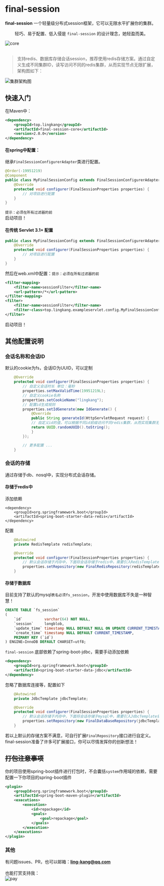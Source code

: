 # final-session

**final-session** 一个轻量级分布式session框架，它可以无限水平扩展你的集群。

&nbsp;&nbsp;&nbsp;&nbsp;&nbsp;&nbsp;&nbsp;
轻巧、易于配置、低入侵是 `final-session` 的设计理念，她轻盈而美。


![core](https://gitee.com/lingkang_top/final-session/raw/master/document/core.png)
<br>
<br>
> 支持redis、数据库存储会话session，推荐使用redis存储方案。通过自定义生成不同集群ID，读写访问不同的redis集群，从而实现节点无限扩展，架构图如下：

![集群架构图](https://gitee.com/lingkang_top/final-session/raw/master/document/%E9%9B%86%E7%BE%A4%E6%9E%B6%E6%9E%84.png)

## 快速入门
在Maven中：
```xml
<dependency>
    <groupId>top.lingkang</groupId>
    <artifactId>final-session-core</artifactId>
    <version>2.0.0</version>
</dependency>
```

#### 在spring中配置：
继承`FinalSessionConfigurerAdapter`类进行配置。<br>
```java
@Order(-19951219)
@Component
public class MyFinalSessionConfig extends FinalSessionConfigurerAdapter {
    @Override
    protected void configurer(FinalSessionProperties properties) {
        // 对项目进行配置
    }
}
```
`提示：必须在所有过滤器的前`<br>
启动项目！

#### 在传统 Servlet 3.1+ 配置
```java
public class MyFinalSessionConfig extends FinalSessionConfigurerAdapter {
    @Override
    protected void configurer(FinalSessionProperties properties) {
        // 对项目进行配置
    }
}
```
然后在web.xml中配置：`提示：必须在所有过滤器的前`<br>
```xml
<filter-mapping>
    <filter-name>sessionFilter</filter-name>
    <url-pattern>/*</url-pattern>
</filter-mapping>
<filter>
    <filter-name>sessionFilter</filter-name>
    <filter-class>top.lingkang.exampleservlet.config.MyFinalSessionConfig</filter-class>
</filter>
```
启动项目！

## 其他配置说明
### 会话名称和会话ID
默认的cookie为fs，会话ID为UUID，可以定制
```java
    @Override
    protected void configurer(FinalSessionProperties properties) {
        // 自定义会话时长 单位：毫秒
        properties.setMaxValidTime(19951219L);
        // 自定义cookie名称
        properties.setCookieName("lingkang");
        // 配置id生成规则
        properties.setIdGenerate(new IdGenerate() {
            @Override
            public String generateId(HttpServletRequest request) {
            // 自定义id的值，可以根据不同id前缀访问不同redis集群，从而实现集群无限扩展
            return UUID.randomUUID().toString();
            }
        });

        // 更多配置 ...
    }
```

### 会话的存储
通过存储于db、nosql中，实现分布式会话存储。
#### 存储于redis中
添加依赖
```xmnl
<dependency>
    <groupId>org.springframework.boot</groupId>
    <artifactId>spring-boot-starter-data-redis</artifactId>
</dependency>
```
配置
```java
    @Autowired
    private RedisTemplate redisTemplate;

    @Override
    protected void configurer(FinalSessionProperties properties) {
        // 默认会话存储于内存中，下面将会话存储于redis中，需要引入RedisTemplate依赖
        properties.setRepository(new FinalRedisRepository(redisTemplate));
    }
```


#### 存储于数据库
目前支持了默认的mysql`表名必须fs_session`，开发中使用数据库不失是一种智慧！
```sql
CREATE TABLE `fs_session`
(
    `id`          varchar(64) NOT NULL,
    `session`     longblob,
    `update_time` timestamp NULL DEFAULT NULL ON UPDATE CURRENT_TIMESTAMP,
    `create_time` timestamp NULL DEFAULT CURRENT_TIMESTAMP,
    PRIMARY KEY (`id`)
) ENGINE=InnoDB DEFAULT CHARSET=utf8;
```
`final-session` 底部依赖了spring-boot-jdbc，需要手动添加依赖
```xml
<dependency>
    <groupId>org.springframework.boot</groupId>
    <artifactId>spring-boot-starter-data-jdbc</artifactId>
</dependency>
```
忽略了数据库连接等，配置如下
```java
    @Autowired
    private JdbcTemplate jdbcTemplate;

    @Override
    protected void configurer(FinalSessionProperties properties) {
        // 默认会话存储于内存中，下面将会话存储于mysql中，需要引入JdbcTemplate依赖
        properties.setRepository(new FinalDataBaseRepository(jdbcTemplate));
    }
```
若以上默认的存储方案不满意，可自行扩展`FinalRepository`接口进行自定义。final-session准备了许多可扩展接口，你可以尽情发挥你的创新想法！

## ~~打包注意事项~~
你的项目使用spring-boot插件进行打包时，不会囊括`system`作用域的依赖，需要配置一下你项目的spring-boot插件
```xml
<plugin>
    <groupId>org.springframework.boot</groupId>
    <artifactId>spring-boot-maven-plugin</artifactId>
    <executions>
        <execution>
            <id>repackage</id>
            <goals>
                <goal>repackage</goal>
            </goals>
        </execution>
    </executions>
</plugin>
```
### 其他
有问题issues、PR，也可以邮箱：**ling-kang@qq.com**
<br><br>也能打赏支持我：
<br>
![pay](https://gitee.com/lingkang_top/final-session/raw/master/document/pay.png)
<br><br>


